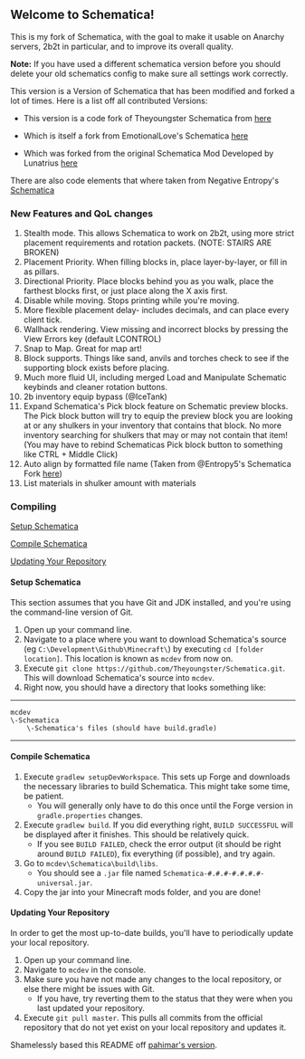## Welcome to Schematica!

This is my fork of Schematica, with the goal to make it usable on Anarchy servers, 2b2t in particular, and to improve its overall quality.

**Note:** If you have used a different schematica version before you should delete your old schematics config to make sure all settings work correctly.

This version is a Version of Schematica that has been modified and forked a lot of times. Here is a list off all contributed Versions:
- This version is a code fork of Theyoungster Schematica from [here](https://github.com/Theyoungster/Schematica)

- Which is itself a fork from EmotionalLove's Schematica [here](https://github.com/EmotionalLove/Schematica)

- Which was forked from the original Schematica Mod Developed by Lunatrius [here](https://github.com/Lunatrius/Schematica)

There are also code elements that where taken from Negative Entropy's [Schematica](https://github.com/Entropy5/Schematica)

### New Features and QoL changes

1. Stealth mode. This allows Schematica to work on 2b2t, using more strict placement requirements and rotation packets. (NOTE: STAIRS ARE BROKEN)
2. Placement Priority. When filling blocks in, place layer-by-layer, or fill in as pillars.
3. Directional Priority. Place blocks behind you as you walk, place the farthest blocks first, or just place along the X axis first.
4. Disable while moving. Stops printing while you're moving.
5. More flexible placement delay- includes decimals, and  can place every client tick.
6. Wallhack rendering. View missing and incorrect blocks by pressing the View Errors key (default LCONTROL)
7. Snap to Map. Great for map art!
8. Block supports. Things like sand, anvils and torches check  to see if the supporting block exists before placing.
9. Much more fluid UI, including merged Load and Manipulate Schematic keybinds and cleaner rotation buttons.
10. 2b inventory equip bypass (@IceTank)
11. Expand Schematica's Pick block feature on Schematic preview blocks. The Pick block button will try to equip the preview block you are looking at or any shulkers in your inventory that contains that block. No more inventory searching for shulkers that may or may not contain that item! (You may have to rebind Schematicas Pick block button to something like CTRL + Middle Click)
12. Auto align by formatted file name (Taken from @Entropy5's Schematica Fork [here](https://github.com/Entropy5/Schematica/commit/9a9a6fec061a727dcd8602100247e4e395cf5536))
13. List materials in shulker amount with materials

### Compiling

[Setup Schematica](#setup-schematica)

[Compile Schematica](#compile-schematica)

[Updating Your Repository](#updating-your-repository)

#### Setup Schematica
This section assumes that you have Git and JDK installed, and you're using the command-line version of Git.

1. Open up your command line.
2. Navigate to a place where you want to download Schematica's source (eg `C:\Development\Github\Minecraft\`) by executing `cd [folder location]`. This location is known as `mcdev` from now on.
3. Execute `git clone https://github.com/Theyoungster/Schematica.git`. This will download Schematica's source into `mcdev`.
4. Right now, you should have a directory that looks something like:

***
    mcdev
    \-Schematica
        \-Schematica's files (should have build.gradle)
***

#### Compile Schematica
1. Execute `gradlew setupDevWorkspace`. This sets up Forge and downloads the necessary libraries to build Schematica. This might take some time, be patient.
    * You will generally only have to do this once until the Forge version in `gradle.properties` changes.
2. Execute `gradlew build`. If you did everything right, `BUILD SUCCESSFUL` will be displayed after it finishes. This should be relatively quick.
    * If you see `BUILD FAILED`, check the error output (it should be right around `BUILD FAILED`), fix everything (if possible), and try again.
3. Go to `mcdev\Schematica\build\libs`.
    * You should see a `.jar` file named `Schematica-#.#.#-#.#.#.#-universal.jar`.
4. Copy the jar into your Minecraft mods folder, and you are done!

#### Updating Your Repository
In order to get the most up-to-date builds, you'll have to periodically update your local repository.

1. Open up your command line.
2. Navigate to `mcdev` in the console.
3. Make sure you have not made any changes to the local repository, or else there might be issues with Git.
    * If you have, try reverting them to the status that they were when you last updated your repository.
4. Execute `git pull master`. This pulls all commits from the official repository that do not yet exist on your local repository and updates it.

Shamelessly based this README off [pahimar's version](https://github.com/pahimar/Equivalent-Exchange-3).
